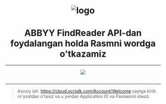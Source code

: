 # <center> ![logo](rasm)

# <center> ABBYY FindReader API-dan foydalangan holda Rasmni wordga o'tkazamiz 

____



<p align="center">
  <img src=rasm" />
</p>


## <center> 

____

> Asosiy ish. https://cloud.ocrsdk.com/Account/Welcome saytga kirib ro'yxatdan o'tasiz va u yerdan Application ID va Password olasiz.
